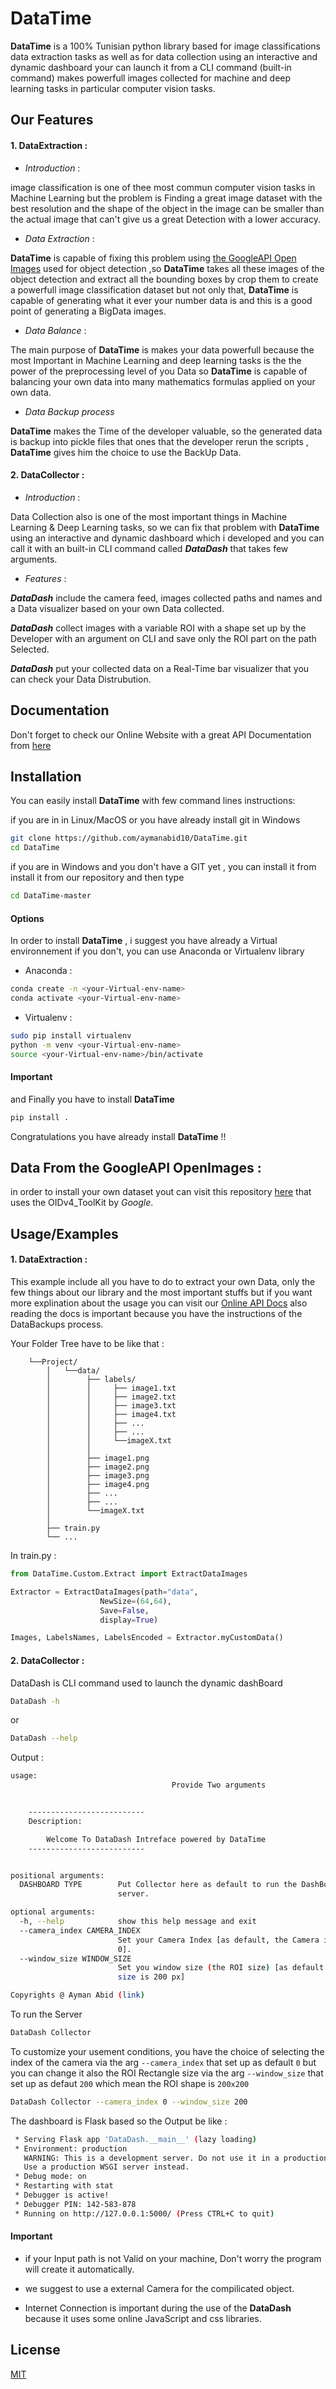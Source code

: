 # DataTime

**DataTime** is a 100% Tunisian python library based for image
 classifications data extraction tasks as well as for data
collection using an interactive and dynamic dashboard your can
launch it from a CLI command (built-in command) makes
powerfull images collected for machine and deep 
learning tasks in particular computer vision tasks.

## Our Features

#### 1. DataExtraction :
- *Introduction* :

image classification is one of thee most commun computer vision
tasks in Machine Learning but the problem is Finding a great 
image dataset with the best resolution and the shape of 
the object in the image can be smaller than the actual image 
that can't give us a great Detection with a lower accuracy.

- *Data Extraction* :

**DataTime** is capable of fixing this problem using
[the GoogleAPI Open Images]("https://storage.googleapis.com/openimages/web/index.html") 
used for object detection ,so **DataTime** takes all these 
images of the object detection and extract all the bounding boxes
by crop them to create a powerfull image classification dataset 
but not only that, **DataTime** is capable of generating what it 
ever your number data is and this is a good point of generating 
a BigData images.

- *Data Balance* :
 
The main purpose of **DataTime** is makes your data powerfull
because the most Important in Machine Learning and deep learning
tasks is the the power of the preprocessing level of you Data so
**DataTime** is capable of balancing your own data into many
mathematics formulas applied on your own data.

- *Data Backup process*

**DataTime** makes the Time of the developer valuable, so the 
generated data is backup into pickle files that ones that the 
developer rerun the scripts , **DataTime** gives him the choice 
to use the BackUp Data.

#### 2. DataCollector :

- *Introduction* :

Data Collection also is one of the most important things in 
Machine Learning & Deep Learning tasks, so we can fix that 
problem with **DataTime** using an interactive and dynamic 
dashboard which i developed and you can call it with an built-in
CLI command called ***DataDash*** that takes few arguments.

- *Features* :

***DataDash*** include the camera feed, images collected 
paths and names and a Data visualizer based on your own Data 
collected.

***DataDash*** collect images with a variable ROI with a shape 
set up by the Developer with an argument on CLI and save only the 
ROI part on the path Selected.

***DataDash*** put your collected data on a Real-Time bar visualizer
that you can check your Data Distrubution.

## Documentation

Don't forget to check our Online Website with a great API 
Documentation from [here](https://linktodocumentation)

## Installation

You can easily install **DataTime** with few command lines 
instructions:

if you are in in Linux/MacOS or you have already install git 
in Windows 

```bash
git clone https://github.com/aymanabid10/DataTime.git
cd DataTime
``` 
if you are in Windows and you don't have a GIT yet , you can 
install it from install it from our repository and then type 

```bash
cd DataTime-master
```

#### Options
In order to install **DataTime** , i suggest you have already
a Virtual environnement if you don't, you can use Anaconda or 
Virtualenv library

- Anaconda :

```bash
conda create -n <your-Virtual-env-name>
conda activate <your-Virtual-env-name>
```

- Virtualenv :

```bash
sudo pip install virtualenv
python -m venv <your-Virtual-env-name> 
source <your-Virtual-env-name>/bin/activate
```
#### Important 

and Finally you have to install **DataTime**

```bash
pip install .
```
Congratulations you have already install **DataTime** !!

## Data From the GoogleAPI OpenImages :

in order to install your own dataset yout can visit this repository
[here](https://github.com/EscVM/OIDv4_ToolKit) that uses the 
OIDv4_ToolKit by *Google*.


## Usage/Examples

#### 1. DataExtraction :

This example include all you have to do to extract your own Data,
only the few things about our library and the most important stuffs 
but if you want more explination about the usage you can visit our
[Online API Docs]("") 
also reading the docs is important because 
you have the instructions of the DataBackups process. 

Your Folder Tree have to be like that :

        └──Project/
            │   └──data/
            │        ├── labels/
            │        │     ├── image1.txt   
            │        │     ├── image2.txt    
            │        │     ├── image3.txt
            │        │     ├── image4.txt
            │        │     ├── ...
            │        │     ├── ...
            │        │     └──imageX.txt
            │        │
            │        ├── image1.png   
            │        ├── image2.png    
            │        ├── image3.png
            │        ├── image4.png
            │        ├── ...
            │        ├── ...
            │        └──imageX.txt
            │
            ├── train.py
            └── ...


In train.py :

```python
from DataTime.Custom.Extract import ExtractDataImages

Extractor = ExtractDataImages(path="data",
                    NewSize=(64,64),
                    Save=False,
                    display=True)

Images, LabelsNames, LabelsEncoded = Extractor.myCustomData()
```

#### 2. DataCollector :

DataDash is CLI command used to launch the dynamic dashBoard

```bash
DataDash -h
```

or 

```bash
DataDash --help
```

Output :

```bash
usage:
                                    Provide Two arguments


    --------------------------
    Description:

        Welcome To DataDash Intreface powered by DataTime
    --------------------------


positional arguments:
  DASHBOARD TYPE        Put Collector here as default to run the DashBoard
                        server.

optional arguments:
  -h, --help            show this help message and exit
  --camera_index CAMERA_INDEX
                        Set your Camera Index [as default, the Camera index is
                        0].
  --window_size WINDOW_SIZE
                        Set you window size (the ROI size) [as default the ROI
                        size is 200 px]

Copyrights @ Ayman Abid (link)
```

To run the Server

```bash
DataDash Collector
```

To customize your usement conditions, you have the choice of selecting
the index of the camera via the arg `--camera_index` that set up as 
default  `0` but you can change it also the ROI Rectangle size via
the arg `--window_size` that set up as defaut `200` which mean the ROI
shape is `200x200`

```bash
DataDash Collector --camera_index 0 --window_size 200
```

The dashboard is Flask based so the Output be like :

```bash
 * Serving Flask app 'DataDash.__main__' (lazy loading)
 * Environment: production
   WARNING: This is a development server. Do not use it in a production deployment.
   Use a production WSGI server instead.
 * Debug mode: on
 * Restarting with stat
 * Debugger is active!
 * Debugger PIN: 142-583-878
 * Running on http://127.0.0.1:5000/ (Press CTRL+C to quit)
```
#### Important

- if your Input path is not Valid on your machine,  Don't worry the program will create it automatically.

- we suggest to use a external Camera for the compilicated object.

- Internet Connection is important during the use of the **DataDash** because it uses some online JavaScript and css libraries.

## License

[MIT](LICENSE)